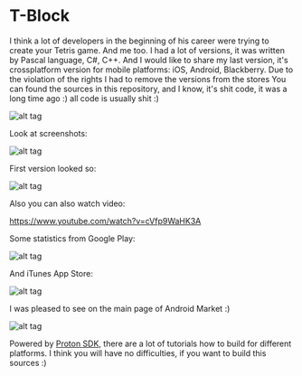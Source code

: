 # T-Block

I think a lot of developers in the beginning of his career were trying to create your Tetris game. And me too. I had a lot of versions, it was written by Pascal language, C#, C++. And I would like to share my last version, it's crossplatform version for mobile platforms: iOS, Android, Blackberry. Due to the violation of the rights I had to remove the versions from the stores
You can found the sources in this repository, and I know, it's shit code, it was a long time ago :) all code is usually shit :)

![alt tag](https://raw.github.com/maximbilan/tblock/master/img/promo.png)

Look at screenshots:

![alt tag](https://raw.github.com/maximbilan/tblock/master/img/screenshot.png)

First version looked so:

![alt tag](https://raw.github.com/maximbilan/tblock/master/img/screenshot1.png)

Also you can also watch video:

https://www.youtube.com/watch?v=cVfp9WaHK3A

Some statistics from Google Play:

![alt tag](https://raw.github.com/maximbilan/tblock/master/img/stats_android.png)

And iTunes App Store:

![alt tag](https://raw.github.com/maximbilan/tblock/master/img/stats_ios.png)

I was pleased to see on the main page of Android Market :)

![alt tag](https://raw.github.com/maximbilan/tblock/master/img/screen_on_main_page.png)

Powered by <a href="http://www.rtsoft.com/wiki/doku.php?id=proton">Proton SDK</a>, there are a lot of tutorials how to build for different platforms. I think you will have no difficulties, if you want to build this sources :)
